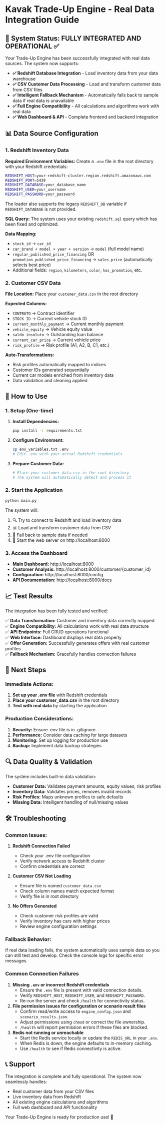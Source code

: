 # Kavak Trade-Up Engine - Real Data Integration Guide

## 🚀 System Status: FULLY INTEGRATED AND OPERATIONAL ✅

Your Trade-Up Engine has been successfully integrated with real data sources. The system now supports:

- **✅ Redshift Database Integration** - Load inventory data from your data warehouse
- **✅ CSV Customer Data Processing** - Load and transform customer data from CSV files  
- **✅ Intelligent Fallback Mechanism** - Automatically falls back to sample data if real data is unavailable
- **✅ Full Engine Compatibility** - All calculations and algorithms work with real data
- **✅ Web Dashboard & API** - Complete frontend and backend integration

## 📊 Data Source Configuration

### 1. Redshift Inventory Data

**Required Environment Variables:**
Create a `.env` file in the root directory with your Redshift credentials:

```bash
REDSHIFT_HOST=your-redshift-cluster.region.redshift.amazonaws.com
REDSHIFT_PORT=5439
REDSHIFT_DATABASE=your_database_name
REDSHIFT_USER=your_username
REDSHIFT_PASSWORD=your_password
```
The loader also supports the legacy `REDSHIFT_DB` variable if
`REDSHIFT_DATABASE` is not provided.

**SQL Query:** The system uses your existing `redshift.sql` query which has been fixed and optimized.

**Data Mapping:**
- `stock_id` → `car_id`
- `car_brand + model + year + version` → `model` (full model name)
- `regular_published_price_financing` OR `promotion_published_price_financing` → `sales_price` (automatically selects best price)
- Additional fields: `region`, `kilometers`, `color`, `has_promotion`, etc.

### 2. Customer CSV Data

**File Location:** Place your `customer_data.csv` in the root directory

**Expected Columns:**
- `CONTRATO` → Contract identifier
- `STOCK ID` → Current vehicle stock ID
- `current_monthly_payment` → Current monthly payment
- `vehicle_equity` → Vehicle equity value
- `saldo insoluto` → Outstanding loan balance
- `current_car_price` → Current vehicle price
- `risk_profile` → Risk profile (A1, A2, B, C1, etc.)

**Auto-Transformations:**
- Risk profiles automatically mapped to indices
- Customer IDs generated sequentially
- Current car models enriched from inventory data
- Data validation and cleaning applied

## 🔧 How to Use

### 1. Setup (One-time)

1. **Install Dependencies:**
   ```bash
   pip install -r requirements.txt
   ```

2. **Configure Environment:**
   ```bash
   cp env_variables.txt .env
   # Edit .env with your actual Redshift credentials
   ```

3. **Prepare Customer Data:**
   ```bash
   # Place your customer_data.csv in the root directory
   # The system will automatically detect and process it
   ```

### 2. Start the Application

```bash
python main.py
```

The system will:
1. 🔍 Try to connect to Redshift and load inventory data
2. 📊 Load and transform customer data from CSV
3. 🔄 Fall back to sample data if needed
4. 🚀 Start the web server on http://localhost:8000

### 3. Access the Dashboard

- **Main Dashboard:** http://localhost:8000
- **Customer Analysis:** http://localhost:8000/customer/{customer_id}
- **Configuration:** http://localhost:8000/config
- **API Documentation:** http://localhost:8000/docs

## 📈 Test Results

The integration has been fully tested and verified:

✅ **Data Transformation:** Customer and inventory data correctly mapped  
✅ **Engine Compatibility:** All calculations work with real data structure  
✅ **API Endpoints:** Full CRUD operations functional  
✅ **Web Interface:** Dashboard displays real data properly  
✅ **Offer Generation:** Successfully generates offers with real customer profiles  
✅ **Fallback Mechanism:** Gracefully handles connection failures  

## 🎯 Next Steps

### Immediate Actions:
1. **Set up your .env file** with Redshift credentials
2. **Place your customer_data.csv** in the root directory  
3. **Test with real data** by starting the application

### Production Considerations:
1. **Security:** Ensure .env file is in .gitignore
2. **Performance:** Consider data caching for large datasets
3. **Monitoring:** Set up logging for production use
4. **Backup:** Implement data backup strategies

## 🔍 Data Quality & Validation

The system includes built-in data validation:

- **Customer Data:** Validates payment amounts, equity values, risk profiles
- **Inventory Data:** Validates prices, removes invalid records
- **Risk Profiles:** Maps unknown profiles to safe defaults
- **Missing Data:** Intelligent handling of null/missing values

## 🛠️ Troubleshooting

### Common Issues:

1. **Redshift Connection Failed**
   - Check your .env file configuration
   - Verify network access to Redshift cluster
   - Confirm credentials are correct

2. **Customer CSV Not Loading**
   - Ensure file is named `customer_data.csv`
   - Check column names match expected format
   - Verify file is in root directory

3. **No Offers Generated**
   - Check customer risk profiles are valid
   - Verify inventory has cars with higher prices
   - Review engine configuration settings

### Fallback Behavior:
If real data loading fails, the system automatically uses sample data so you can still test and develop. Check the console logs for specific error messages.
### Common Connection Failures

1. **Missing `.env` or incorrect Redshift credentials**
   - Ensure the `.env` file is present with valid connection details.
   - Verify `REDSHIFT_HOST`, `REDSHIFT_USER`, and `REDSHIFT_PASSWORD`.
   - Re-run the server and check `/health` for connectivity status.
2. **File permission issues for configuration or scenario result files**
   - Confirm read/write access to `engine_config.json` and `scenario_results.json`.
   - Adjust permissions using `chmod` or correct the file ownership.
   - `/health` will report permission errors if these files are blocked.
3. **Redis not running or unreachable**
   - Start the Redis service locally or update the `REDIS_URL` in your `.env`.
   - When Redis is down, the engine defaults to in-memory caching.
   - Use `/health` to see if Redis connectivity is active.


## 📞 Support

The integration is complete and fully operational. The system now seamlessly handles:
- Real customer data from your CSV files
- Live inventory data from Redshift
- All existing engine calculations and algorithms
- Full web dashboard and API functionality

Your Trade-Up Engine is ready for production use! 🚀 
